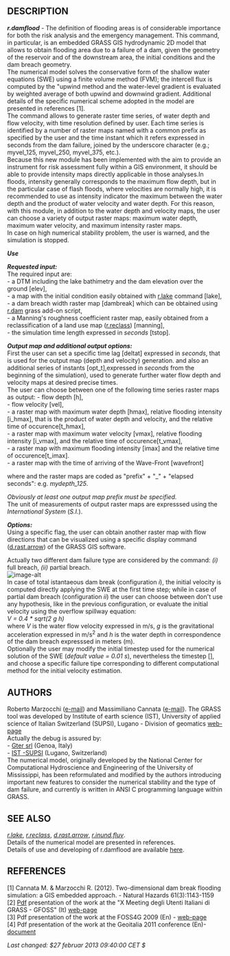 ## DESCRIPTION

***r.damflood*** - The definition of flooding areas is of considerable
importance for both the risk analysis and the emergency management. This
command, in particular, is an embedded GRASS GIS hydrodynamic 2D model
that allows to obtain flooding area due to a failure of a dam, given the
geometry of the reservoir and of the downstream area, the initial
conditions and the dam breach geometry.  
The numerical model solves the conservative form of the shallow water
equations (SWE) using a finite volume method (FVM); the intercell flux
is computed by the "upwind method and the water-level gradient is
evaluated by weighted average of both upwind and downwind gradient.
Additional details of the specific numerical scheme adopted in the model
are presented in references \[1\].  
The command allows to generate raster time series, of water depth and
flow velocity, with time resolution defined by user. Each time series is
identified by a number of raster maps named with a common prefix as
specified by the user and the time instant which it refers expressed in
seconds from the dam failure, joined by the underscore character (e.g.;
myvel\_125, myvel\_250, myvel\_375, etc.).  
Because this new module has been implemented with the aim to provide an
instrument for risk assessment fully within a GIS environment, it should
be able to provide intensity maps directly applicable in those
analyses.In floods, intensity generally corresponds to the maximum flow
depth, but in the particular case of flash floods, where velocities are
normally high, it is recommended to use as intensity indicator the
maximum between the water depth and the product of water velocity and
water depth. For this reason, with this module, in addition to the water
depth and velocity maps, the user can choose a variety of output raster
maps: maximum water depth, maximum water velocity, and maximum intensity
raster maps.  
In case on high numerical stability problem, the user is warned, and the
simulation is stopped.  
  
***Use***  

***Requested input:***  
The required input are:  
\- a DTM including the lake bathimetry and the dam elevation over the
ground \[elev\],  
\- a map with the initial condition easily obtained with
[r.lake](https://grass.osgeo.org/grass-stable/manuals/r.lake.html)
command \[lake\],  
\- a dam breach width raster map \[dambreak\] which can be obtained
using [r.dam](r.dam.md) grass add-on script,  
\- a Manning's roughness coefficient raster map, easily obtained from a
reclassification of a land use map
([r.reclass](https://grass.osgeo.org/grass-stable/manuals/r.reclass.html))
\[manning\],  
\- the simulation time length expressed in *seconds* \[tstop\].  
  
***Output map and additional output options:***  
First the user can set a specific time lag \[deltat\] expressed in
*seconds*, that is used for the output map (depth and velocity)
generation. and also an additional series of instants
\[opt\_t\],expressed in *seconds* from the beginning of the simulation),
used to generate further water flow depth and velocity maps at desired
precise times.  
The user can choose between one of the following time series raster maps
as output: - flow depth \[h\],  
\- flow velocity \[vel\],  
\- a raster map with maximum water depth \[hmax\], relative flooding
intensity \[i\_hmax\], that is the product of water depth and velocity,
and the relative time of occurence\[t\_hmax\],  
\- a raster map with maximum water velocity \[vmax\], relative flooding
intensity \[i\_vmax\], and the relative time of occurence\[t\_vmax\],  
\- a raster map with maximum flooding intensity \[imax\] and the
relative time of occurence\[t\_imax\].  
\- a raster map with the time of arriving of the Wave-Front
\[wavefront\]  
  
where and the raster maps are coded as "prefix" + "\_" + "elapsed
seconds": e.g. *mydepth\_125*.  
  
*Obviously at least one output map prefix must be specified.*  
The unit of measurements of output raster maps are expresssed using the
*International System* (*S.I.*).  
  
***Options:***  
Using a specific flag, the user can obtain another raster map with flow
directions that can be visualized using a specific display command
([d.rast.arrow](https://grass.osgeo.org/grass-stable/manuals/d.rast.arrow.html))
of the GRASS GIS software.  
  
Actually two different dam failure type are considered by the command:
*(i)* full breach, *(ii)* partial breach.  
![image-alt](./dam_failure.png)  
In case of total istantaeous dam break (configuration *i*), the initial
velocity is computed directly applying the SWE at the first time step;
while in case of partial dam breach (configuration *ii*) the user can
choose between don't use any hypothesis, like in the previous
configuration, or evaluate the initial velocity using the overflow
spillway equation:  
*V = 0.4 * sqrt(2 g h)*  
where *V* is the water flow velocity expressed in m/s, *g* is the
gravitational acceleration expressed in m/s<sup>2</sup> and *h* is the
water depth in correspondence of the dam breach expresssed in meters
(m).  
Optionally the user may modify the initial timestep used for the
numerical solution of the SWE (*default value = 0.01 s*), nevertheless
the timestep \[\], and choose a specific failure tipe corresponding to
different computational method for the initial velocity estimation.  

## AUTHORS

Roberto Marzocchi ([e-mail](mailto:roberto.marzocchi@gter.it)) and
Massimiliano Cannata ([e-mail](mailto:massimiliano.cannata@supsi.ch)).
The GRASS tool was developed by Institute of earth science (IST),
University of applied science of Italian Switzerland (SUPSI), Lugano -
Division of geomatics [web-page](http://istgeo.ist.supsi.ch/site/)  
Actually the debug is assured by:  
\- [Gter srl](https://www.gter.it/) (Genoa, Italy)  
\- [IST -SUPSI](https://sites.supsi.ch/ist_en.html) (Lugano,
Switzerland)  
The numerical model, originally developed by the National Center for
Computational Hydroscience and Engineering of the University of
Mississippi, has been reformulated and modified by the authors
introducing important new features to consider the numerical stability
and the type of dam failure, and currently is written in ANSI C
programming language within GRASS.  
  
## SEE ALSO

*[r.lake](https://grass.osgeo.org/grass-stable/manuals/r.lake.html)*,
*[r.reclass](https://grass.osgeo.org/grass-stable/manuals/r.reclass.html)*,
*[d.rast.arrow](https://grass.osgeo.org/grass-stable/manuals/d.rast.arrow.html)*,
*[r.inund.fluv](r.inund.fluv.md)*.  
Details of the numerical model are presented in references.  
Details of use and developing of r.damflood are available
[here](http://istgeo.ist.supsi.ch/site/projects/dambreak).  

## REFERENCES

\[1\] Cannata M. & Marzocchi R. (2012). Two-dimensional dam break
flooding simulation: a GIS embedded approach. - Natural Hazards
61(3):1143-1159  
\[2\]
[Pdf](http://gfoss2009.crs4.it/en/system/files/marzocchi_cannata_licensed.pdf)
presentation of the work at the "X Meeting degli Utenti Italiani di
GRASS - GFOSS" (It) [web-page](http://gfoss2009.crs4.it/en/node/61)  
\[3\] Pdf presentation of the work at the FOSS4G 2009 (En) -
[web-page](http://2009.foss4g.org/researchpapers/#researchpaper_10)  
\[4\] Pdf presentation of the work at the Geoitalia 2011 conference
(En)-
[document](https://dl.dropbox.com/u/3019930/marzocchi_cannata_geoitalia2011.pdf)  

*Last changed: $27 februar 2013 09:40:00 CET $*
